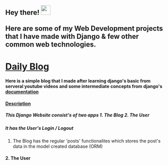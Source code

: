 ## Hey there! <img src="https://raw.githubusercontent.com/syedareehaquasar/syedareehaquasar/master/gifs/Hi.gif" width="30px"> <br /> <br /> Here are some of my Web Development projects that I have made with Django & few other common web technologies. </h2>

# [Daily Blog]()
#### Here is a simple blog that I made after learning django's basic from serveral youtube videos and some intermediate concepts from django's [documentation](https://docs.djangoproject.com/en/4.0/)

#### <u>Description</u> 
#####  This Django Website consist's of two apps 1. The Blog 2. The User 
##### It has the User's Login / Logout 
1. The Blog has the regular 'posts' functionalites which stores the post's data in the model created database (ORM)     

#### 2. The User
